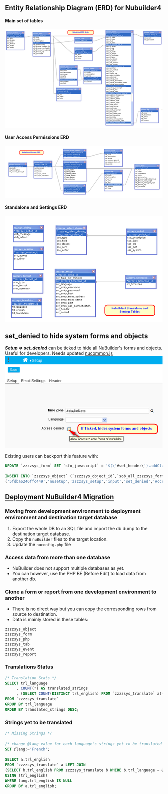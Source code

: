 ## Entity Relationship Diagram (ERD) for Nubuilder4

#### Main set of tables
![Main ERD](./images/nub4_Main_ERD.png)

#### User Access Permissions ERD
![Access ERD](./images/nub4_Access_ERD.png)

#### Standalone and Settings ERD
![Settings ERD](./images/Nubuilder4_Settings_ERD.png)

## set_denied to hide system forms and objects
***Setup => set_denied*** can be ticked to hide all NuBuilder's forms and objects. Useful for developers. Needs updated [nucommon.js](https://github.com/apmuthu/nubuilder4/commit/50deab677e2268cc0a970300297f5211a2a1fab9#diff-3be85bba7d935c8a483a53d3409983f33c617c6249f3983239015abb6dc73719)
![set_denied Setting](./images/set_denied_screenshot.png)

Existing users can backport this feature with:
```sql
UPDATE `zzzzsys_form` SET `sfo_javascript` = '$(\'#set_header\').addClass(\'html\');\n  \n$(\'.html\').dblclick(function() {\n	nuOpenAce(\'HTML\', this.id);\n});\n\nnuHide(\'nuDeleteButton\');\nnuHide(\'nuCloneButton\');\n\nnuSetToolTip(\'set_denied\',\'Allow access to core forms of nuBuilder.\', true);\n' WHERE `zzzzsys_form_id` = 'nusetup';

INSERT INTO `zzzzsys_object` (`zzzzsys_object_id`,`sob_all_zzzzsys_form_id`,`sob_all_table`,`sob_all_type`,`sob_all_id`,`sob_all_label`,`sob_all_zzzzsys_tab_id`,`sob_all_order`,`sob_all_top`,`sob_all_left`,`sob_all_width`,`sob_all_height`,`sob_all_cloneable`,`sob_all_align`,`sob_all_validate`,`sob_all_access`,`sob_calc_formula`,`sob_calc_format`,`sob_run_zzzzsys_form_id`,`sob_run_filter`,`sob_run_method`,`sob_run_id`,`sob_display_sql`,`sob_select_multiple`,`sob_select_sql`,`sob_lookup_code`,`sob_lookup_description`,`sob_lookup_description_width`,`sob_lookup_autocomplete`,`sob_lookup_zzzzsys_form_id`,`sob_lookup_javascript`,`sob_lookup_php`,`sob_lookup_table`,`sob_subform_zzzzsys_form_id`,`sob_subform_foreign_key`,`sob_subform_add`,`sob_subform_delete`,`sob_subform_type`,`sob_subform_table`,`sob_input_count`,`sob_input_format`,`sob_input_type`,`sob_input_javascript`,`sob_html_code`,`sob_html_chart_type`,`sob_html_javascript`,`sob_html_title`,`sob_html_vertical_label`,`sob_html_horizontal_label`,`sob_image_zzzzsys_file_id`) VALUES
('5fdba6246ffc449','nusetup','zzzzsys_setup','input','set_denied','Access denied','nu5bad6cb36d97acd',40,157,217,20,18,'1','left','0','0','','','','','','','','','','stz_timezone','stz_timezone','0',NULL,'nutimezone','',NULL,'zzzzsys_timezone','','','','','','',0,'','checkbox','','','','','','','','');

```

## [Deployment NuBuilder4 Migration](https://forums.nubuilder.com/viewtopic.php?f=19&t=10120#p19867)

### Moving from development environment to deployment environment and destination target database
1. Export the whole DB to an SQL file and import the db dump to the destination target database.
1. Copy the `nuBuilder` files to the target location.
1. Update the `nuconfig.php` file

### Access data from more than one database
* NuBuilder does not support multiple databases as yet.
* You can however, use the PHP BE (Before Edit) to load data from another db.

### Clone a form or report from one development environment to another
* There is no direct way but you can copy the corresponding rows from source to destination.
* Data is mainly stored in these tables:
````
zzzzsys_object
zzzzsys_form
zzzzsys_php
zzzzsys_tab
zzzzsys_event
zzzzsys_report
````

### Translations Status
```sql
/* Translation Stats */
SELECT trl_language
     , COUNT(*) AS translated_strings
     , (SELECT COUNT(DISTINCT trl_english) FROM `zzzzsys_translate` a)-COUNT(*) AS ToTranslate
FROM `zzzzsys_translate`
GROUP BY trl_language
ORDER BY translated_strings DESC;
```

### Strings yet to be translated
```sql
/* Missing Strings */

/* change @lang value for each language's strings yet to be translated */
SET @lang:='French';

SELECT a.trl_english
FROM `zzzzsys_translate` a LEFT JOIN
(SELECT b.trl_english FROM zzzzsys_translate b WHERE b.trl_language = @lang) lang
USING (trl_english)
WHERE lang.trl_english IS NULL
GROUP BY a.trl_english;
```

